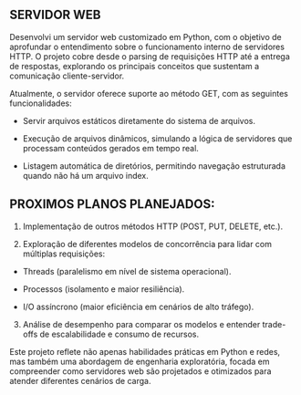 ## SERVIDOR WEB

Desenvolvi um servidor web customizado em Python, com o objetivo de aprofundar o entendimento sobre o funcionamento interno de servidores HTTP. O projeto cobre desde o parsing de requisições HTTP até a entrega de respostas, explorando os principais conceitos que sustentam a comunicação cliente-servidor.

Atualmente, o servidor oferece suporte ao método GET, com as seguintes funcionalidades:

- Servir arquivos estáticos diretamente do sistema de arquivos.

- Execução de arquivos dinâmicos, simulando a lógica de servidores que processam conteúdos gerados em tempo real.

- Listagem automática de diretórios, permitindo navegação estruturada quando não há um arquivo index.

## PROXIMOS PLANOS PLANEJADOS:

1. Implementação de outros métodos HTTP (POST, PUT, DELETE, etc.).

2. Exploração de diferentes modelos de concorrência para lidar com múltiplas requisições:

- Threads (paralelismo em nível de sistema operacional).

- Processos (isolamento e maior resiliência).

- I/O assíncrono (maior eficiência em cenários de alto tráfego).

3. Análise de desempenho para comparar os modelos e entender trade-offs de escalabilidade e consumo de recursos.

Este projeto reflete não apenas habilidades práticas em Python e redes, mas também uma abordagem de engenharia exploratória, focada em compreender como servidores web são projetados e otimizados para atender diferentes cenários de carga.
